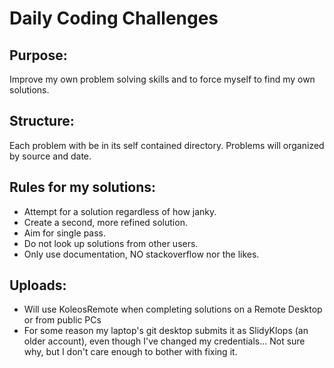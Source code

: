 # Daily Coding Challenges

## Purpose:
Improve my own problem solving skills and to force myself to find my own solutions.

## Structure:
Each problem with be in its self contained directory.
Problems will organized by source and date.

## Rules for my solutions:
 - Attempt for a solution regardless of how janky.
 - Create a second, more refined solution.
 - Aim for single pass.
 - Do not look up solutions from other users.
 - Only use documentation, NO stackoverflow nor the likes.

## Uploads:
 - Will use KoleosRemote when completing solutions on a Remote Desktop or from public PCs
 - For some reason my laptop's git desktop submits it as SlidyKlops (an older account), even though I've changed my credentials... Not sure why, but I don't care enough to bother with fixing it.
